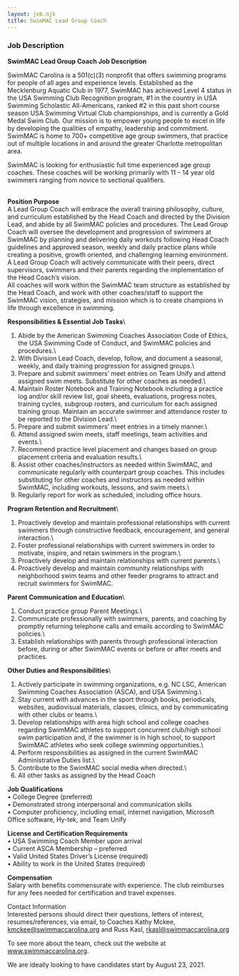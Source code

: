 ```yaml
---
layout: job.njk
title: SwimMAC Lead Group Coach
---
```

### Job Description

<!--StartFragment-->

**SwimMAC Lead Group Coach Job Description**

SwimMAC Carolina is a 501(c)(3) nonprofit that offers swimming programs for people of all ages and experience levels. Established as the Mecklenburg Aquatic Club in 1977, SwimMAC has achieved Level 4 status in the USA Swimming Club Recognition program, #1 in the country in USA Swimming Scholastic All-Americans, ranked #2 in this past short course season USA Swimming Virtual Club championships, and is currently a Gold Medal Swim Club. Our mission is to empower young people to excel in life by developing the qualities of empathy, leadership and commitment. SwimMAC is home to 700+ competitive age group swimmers, that practice out of multiple locations in and around the greater Charlotte metropolitan area.

<!--EndFragment-->

SwimMAC is looking for enthusiastic full time experienced age group coaches. These coaches will be working primarily with 11 – 14 year old swimmers ranging from novice to sectional qualifiers.

\
**Position Purpose**\
A Lead Group Coach will embrace the overall training philosophy, culture, and curriculum established by the Head Coach and directed by the Division Lead, and abide by all SwimMAC policies and procedures. The Lead Group Coach will oversee the development and progression of swimmers at SwimMAC by planning and delivering daily workouts following Head Coach guidelines and approved season, weekly and daily practice plans while creating a positive, growth oriented, and challenging learning environment. A Lead Group Coach will actively communicate with their peers, direct supervisors, swimmers and their parents regarding the implementation of the Head Coach’s vision.\
All coaches will work within the SwimMAC team structure as established by the Head Coach, and work with other coaches/staff to support the SwimMAC vision, strategies, and mission which is to create champions in life through excellence in swimming.

**Responsibilities & Essential Job Tasks**\
1. Abide by the American Swimming Coaches Association Code of Ethics, the USA Swimming Code of Conduct, and SwimMAC policies and procedures.\
2. With Division Lead Coach, develop, follow, and document a seasonal, weekly, and daily training progression for assigned groups.\
3. Prepare and submit swimmers’ meet entries on Team Unify and attend assigned swim meets. Substitute for other coaches as needed.\
4. Maintain Roster Notebook and Training Notebook including a practice log and/or skill review list, goal sheets, evaluations, progress notes, training cycles, subgroup rosters, and curriculum for each assigned training group. Maintain an accurate swimmer and attendance roster to be reported to the Division Lead.\
5. Prepare and submit swimmers’ meet entries in a timely manner.\
6. Attend assigned swim meets, staff meetings, team activities and events.\
7. Recommend practice level placement and changes based on group placement criteria and evaluation results.\
8. Assist other coaches/instructors as needed within SwimMAC, and communicate regularly with counterpart group coaches. This includes substituting for other coaches and instructors as needed within SwimMAC, including workouts, lessons, and swim meets.\
9. Regularly report for work as scheduled, including office hours.

**Program Retention and Recruitment**\
1. Proactively develop and maintain professional relationships with current swimmers through constructive feedback, encouragement, and general interaction.\
2. Foster professional relationships with current swimmers in order to motivate, inspire, and retain swimmers in the program.\
3. Proactively develop and maintain relationships with current parents.\
4. Proactively develop and maintain community relationships with neighborhood swim teams and other feeder programs to attract and recruit swimmers for SwimMAC.

**Parent Communication and Education**\
1. Conduct practice group Parent Meetings.\
2. Communicate professionally with swimmers, parents, and coaching by promptly returning telephone calls and emails according to SwimMAC policies.\
3. Establish relationships with parents through professional interaction before, during or after SwimMAC events or before or after meets and practices.

**Other Duties and Responsibilities**\
1. Actively participate in swimming organizations, e.g. NC LSC, American Swimming Coaches Association (ASCA), and USA Swimming.\
2. Stay current with advances in the sport through books, periodicals, websites, audiovisual materials, classes, clinics, and by communicating with other clubs or teams.\
3. Develop relationships with area high school and college coaches regarding SwimMAC athletes to support concurrent club/high school swim participation and, if the swimmer is in high school, to support SwimMAC athletes who seek college swimming opportunities.\
4. Perform responsibilities as assigned in the current SwimMAC Administrative Duties list.\
5. Contribute to the SwimMAC social media when directed.\
6. All other tasks as assigned by the Head Coach

**Job Qualifications**\
• College Degree (preferred)\
• Demonstrated strong interpersonal and communication skills\
• Computer proficiency, including email, internet navigation, Microsoft Office software, Hy-tek, and Team Unify

**License and Certification Requirements**\
• USA Swimming Coach Member upon arrival\
• Current ASCA Membership – preferred\
• Valid United States Driver’s License (required)\
• Ability to work in the United States (required)

**Compensation**\
Salary with benefits commensurate with experience. The club reimburses for any fees needed for certification and travel expenses.

Contact Information\
Interested persons should direct their questions, letters of interest, resumes/references, via email, to Coaches Kathy Mckee, kmckee@swimmaccarolina.org and Russ Kasl, rkasl@swimmaccarolina.org

To see more about the team, check out the website at www.swimmaccarolina.org.

We are ideally looking to have candidates start by August 23, 2021.